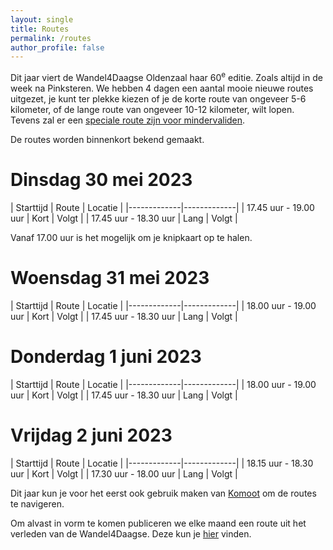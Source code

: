 ```yaml
---
layout: single
title: Routes
permalink: /routes
author_profile: false
---
```


Dit jaar viert de Wandel4Daagse Oldenzaal haar 60<sup>e</sup> editie. Zoals altijd in de week na Pinksteren. We hebben 4 dagen een aantal mooie nieuwe routes uitgezet, je kunt ter plekke kiezen of je de korte route van ongeveer 5-6 kilometer, of de lange route van ongeveer 10-12 kilometer, wilt lopen. Tevens zal er een [speciale route zijn voor mindervaliden](/routes/mindervaliden).

De routes worden binnenkort bekend gemaakt.  

# Dinsdag 30 mei 2023

| Starttijd | Route | Locatie |
|-------------|-------------|
| 17.45 uur - 19.00 uur | Kort |  Volgt  |
| 17.45 uur - 18.30 uur | Lang |  Volgt  |

Vanaf 17.00 uur is het mogelijk om je knipkaart op te halen.

# Woensdag 31 mei 2023

| Starttijd | Route | Locatie |
|-------------|-------------|
| 18.00 uur - 19.00 uur | Kort |  Volgt  |
| 17.45 uur - 18.30 uur | Lang |  Volgt  |


# Donderdag 1 juni 2023

| Starttijd | Route | Locatie |
|-------------|-------------|
| 18.00 uur - 19.00 uur | Kort |  Volgt  |
| 17.45 uur - 18.30 uur | Lang |  Volgt  |


# Vrijdag 2 juni 2023

| Starttijd | Route | Locatie |
|-------------|-------------|
| 18.15 uur - 18.30 uur | Kort |  Volgt  |
| 17.30 uur - 18.00 uur | Lang |  Volgt  |

Dit jaar kun je voor het eerst ook gebruik maken van [Komoot](/komoot) om de routes te navigeren.  

Om alvast in vorm te komen publiceren we elke maand een route uit het verleden van de Wandel4Daagse. Deze kun je [hier](/wandelroutes) vinden.  
